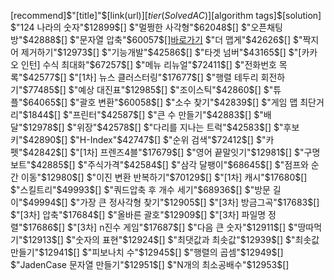 [recommend]$"[title]"$[link(url)]$[tier(SolvedAC)]$[algorithm tags]$[solution]
$"124 나라의 숫자"$12899$$[]$
$"멀쩡한 사각형"$62048$$[]$
$"오픈채팅방"$42888$$[]$
$"문자열 압축"$60057$$[]$[바로가기](../solution/LEVEL2/60057)
$"더 맵게"$42626$$[]$
$"짝지어 제거하기"$12973$$[]$
$"기능개발"$42586$$[]$
$"타겟 넘버"$43165$$[]$
$"[카카오 인턴] 수식 최대화"$67257$$[]$
$"메뉴 리뉴얼"$72411$$[]$
$"전화번호 목록"$42577$$[]$
$"[1차] 뉴스 클러스터링"$17677$$[]$
$"행렬 테두리 회전하기"$77485$$[]$
$"예상 대진표"$12985$$[]$
$"조이스틱"$42860$$[]$
$"튜플"$64065$$[]$
$"괄호 변환"$60058$$[]$
$"소수 찾기"$42839$$[]$
$"게임 맵 최단거리"$1844$$[]$
$"프린터"$42587$$[]$
$"큰 수 만들기"$42883$$[]$
$"배달"$12978$$[]$
$"위장"$42578$$[]$
$"다리를 지나는 트럭"$42583$$[]$
$"후보키"$42890$$[]$
$"H-Index"$42747$$[]$
$"순위 검색"$72412$$[]$
$"카펫"$42842$$[]$
$"[1차] 프렌즈4블"$17679$$[]$
$"영어 끝말잇기"$12981$$[]$
$"구명보트"$42885$$[]$
$"주식가격"$42584$$[]$
$"삼각 달팽이"$68645$$[]$
$"점프와 순간 이동"$12980$$[]$
$"이진 변환 반복하기"$70129$$[]$
$"[1차] 캐시"$17680$$[]$
$"스킬트리"$49993$$[]$
$"쿼드압축 후 개수 세기"$68936$$[]$
$"방문 길이"$49994$$[]$
$"가장 큰 정사각형 찾기"$12905$$[]$
$"[3차] 방금그곡"$17683$$[]$
$"[3차] 압축"$17684$$[]$
$"올바른 괄호"$12909$$[]$
$"[3차] 파일명 정렬"$17686$$[]$
$"[3차] n진수 게임"$17687$$[]$
$"다음 큰 숫자"$12911$$[]$
$"땅따먹기"$12913$$[]$
$"숫자의 표현"$12924$$[]$
$"최댓값과 최솟값"$12939$$[]$
$"최솟값 만들기"$12941$$[]$
$"피보나치 수"$12945$$[]$
$"행렬의 곱셈"$12949$$[]$
$"JadenCase 문자열 만들기"$12951$$[]$
$"N개의 최소공배수"$12953$$[]$
